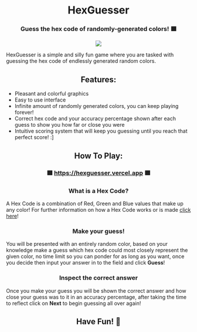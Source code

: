 <h1 align=center>HexGuesser</h1>

<h3 align=center>Guess the hex code of randomly-generated colors! 🟩</h3>

<p align="center"><img src="https://github.com/Rathard/hexguesser/assets/33904908/c9f3ac7a-c2ab-49f1-8446-0b38b830f01c"></p>

HexGuesser is a simple and silly fun game where you are tasked with guessing the hex code of endlessly generated random colors.

<h2 align=center>Features:</h2>

- Pleasant and colorful graphics
- Easy to use interface
- Infinite amount of randomly generated colors, you can keep playing forever!
- Correct hex code and your accuracy percentage shown after each guess to show you how far or close you were
- Intuitive scoring system that will keep you guessing until you reach that perfect score! :]

<h2 align=center>How To Play:</h2>

#### <h3 align=center>🟩 https://hexguesser.vercel.app 🟩</h3>

<h3 align=center>What is a Hex Code?</h3>

A Hex Code is a combination of Red, Green and Blue values that make up any color! For further information on how a Hex Code works or is made [click here](https://opusdesign.us/wordcount/what-are-hex-codes-for-colors/)!

<h3 align=center>Make your guess!</h3>

You will be presented with an entirely random color, based on your knowledge make a guess which hex code could most closely represent the given color, no time limit so you can ponder for as long as you want, once you decide then input your answer in to the field and click **Guess**!

<h3 align=center>Inspect the correct answer</h3>

Once you make your guess you will be shown the correct answer and how close your guess was to it in an accuracy percentage, after taking the time to reflect click on **Next** to begin guessing all over again!

<h2 align=center>Have Fun! 💚</h2>


